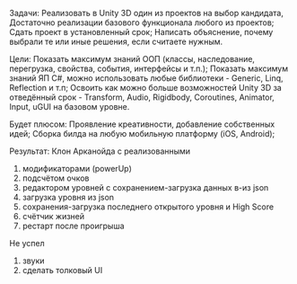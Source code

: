 Задачи: 
Реализовать в Unity 3D один из проектов на выбор кандидата, Достаточно реализации базового функционала любого из проектов;
Сдать проект в установленный срок;
Написать объяснение, почему выбрали те или иные решения, если считаете нужным.

Цели:
Показать максимум знаний ООП (классы, наследование, перегрузка, свойства, события, интерфейсы и т.п.);
Показать максимум знаний ЯП C#, можно использовать любые библиотеки - Generic, Linq, Reflection и т.п;
Освоить как можно больше возможностей Unity 3D за отведённый срок - Transform, Audio, Rigidbody, Coroutines, Animator, Input, uGUI на базовом уровне. 

Будет плюсом:
Проявление креативности, добавление собственных идей;
Сборка билда на любую мобильную платформу (iOS, Android);

Результат:
Клон Арканойда с реализованными
1. модификаторами (powerUp)
2. подсчётом очков
3. редактором уровней с сохранением-загрузка данных в-из json
4. загрузка уровня из json
5. сохранения-загрузка последнего открытого уровня и High Score
6. счётчик жизней
7. рестарт после проигрыша

Не успел
1. звуки
2. сделать толковый UI
